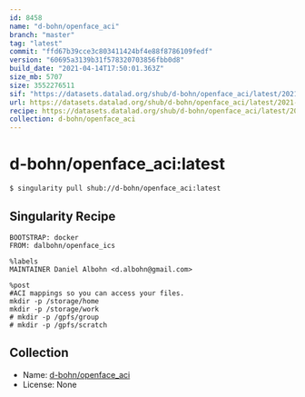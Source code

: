 ```yaml
---
id: 8458
name: "d-bohn/openface_aci"
branch: "master"
tag: "latest"
commit: "ffd67b39cce3c803411424bf4e88f8786109fedf"
version: "60695a3139b31f578320703856fbb0d8"
build_date: "2021-04-14T17:50:01.363Z"
size_mb: 5707
size: 3552276511
sif: "https://datasets.datalad.org/shub/d-bohn/openface_aci/latest/2021-04-14-ffd67b39-60695a31/60695a3139b31f578320703856fbb0d8.simg"
url: https://datasets.datalad.org/shub/d-bohn/openface_aci/latest/2021-04-14-ffd67b39-60695a31/
recipe: https://datasets.datalad.org/shub/d-bohn/openface_aci/latest/2021-04-14-ffd67b39-60695a31/Singularity
collection: d-bohn/openface_aci
---
```


# d-bohn/openface_aci:latest

```bash
$ singularity pull shub://d-bohn/openface_aci:latest
```

## Singularity Recipe

```singularity
BOOTSTRAP: docker
FROM: dalbohn/openface_ics

%labels
MAINTAINER Daniel Albohn <d.albohn@gmail.com>

%post
#ACI mappings so you can access your files.
mkdir -p /storage/home
mkdir -p /storage/work
# mkdir -p /gpfs/group
# mkdir -p /gpfs/scratch
```

## Collection

 - Name: [d-bohn/openface_aci](https://github.com/d-bohn/openface_aci)
 - License: None


